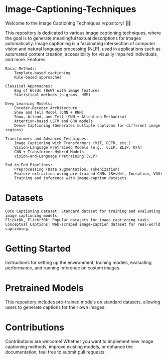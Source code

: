 # Image-Captioning-Techniques

Welcome to the Image Captioning Techniques repository! 📸📝

This repository is dedicated to various image captioning techniques, where the goal is to generate meaningful textual descriptions for images automatically. Image captioning is a fascinating intersection of computer vision and natural language processing (NLP), used in applications such as automated content creation, accessibility for visually impaired individuals, and more.
Features

    Basic Methods:
        Template-based captioning
        Rule-based approaches

    Classical Approaches:
        Bag of Words (BoW) with image features
        Statistical methods (n-grams, HMM)

    Deep Learning Models:
        Encoder-Decoder Architecture
        Show and Tell Model (CNN + RNN)
        Show, Attend, and Tell (CNN + Attention Mechanism)
        Attention-based LSTM and GRU models
        Dense Captioning (Generates multiple captions for different image regions)

    Transformers and Advanced Techniques:
        Image Captioning with Transformers (ViT, DETR, etc.)
        Vision-Language Pretrained Models (e.g., CLIP, BLIP, OFA)
        CNN + Transformer Hybrid Models
        Vision-and-Language Pretraining (VLP)

    End-to-End Pipelines:
        Preprocessing (Data augmentation, Tokenization)
        Feature extraction using pre-trained CNNs (ResNet, Inception, VGG)
        Training and inference with image-caption datasets

# Datasets

    COCO Captioning Dataset: Standard dataset for training and evaluating image captioning models.
    Flickr8k, Flickr30k: Popular datasets for image captioning tasks.
    Conceptual Captions: Web-scraped image-caption dataset for real-world captioning.

# Getting Started

Instructions for setting up the environment, training models, evaluating performance, and running inference on custom images.

# Pretrained Models

This repository includes pre-trained models on standard datasets, allowing users to generate captions for their own images.

# Contributions

Contributions are welcome! Whether you want to implement new image captioning methods, improve existing models, or enhance the documentation, feel free to submit pull requests.
